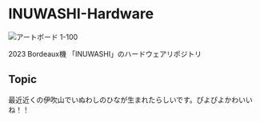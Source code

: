 # INUWASHI-Hardware

![アートボード 1-100](https://user-images.githubusercontent.com/47915291/233840683-0efccf1a-02a4-409c-9123-e5b3548b373f.jpg)

2023 Bordeaux機 「INUWASHI」のハードウェアリポジトリ

## Topic

最近近くの伊吹山でいぬわしのひなが生まれたらしいです。ぴよぴよかわいいね！！
